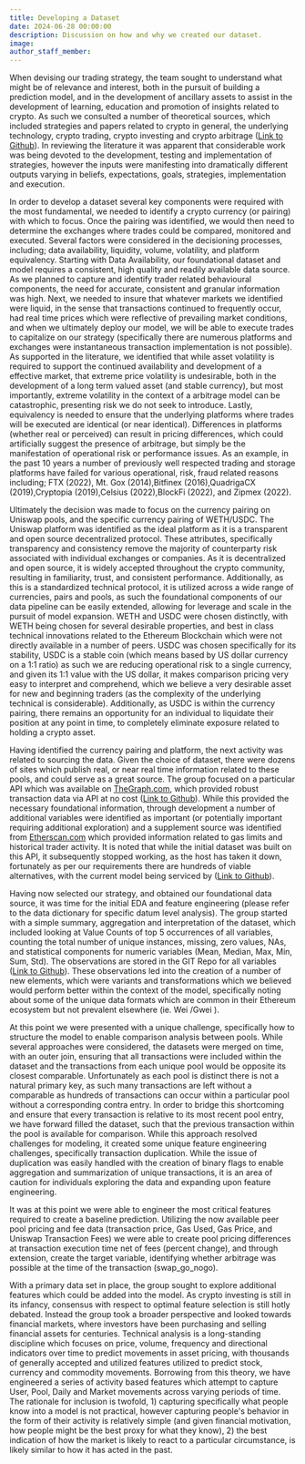 ```yaml
---
title: Developing a Dataset
date: 2024-06-28 00:00:00
description: Discussion on how and why we created our dataset.
image:
author_staff_member:
---
```

When devising our trading strategy, the team sought to understand what might be of relevance and interest, both in the pursuit of building a prediction model, and in the development of ancillary assets to assist in the development of learning, education and promotion of insights related to crypto. As such we consulted a number of theoretical sources, which included strategies and papers related to crypto in general, the underlying technology, crypto trading, crypto investing and crypto arbitrage ([Link to Github](https://github.com/derek-dewald/DATASCI210/tree/main/Data_Dictionary)). In reviewing the literature it was apparent that considerable work was being devoted to the development, testing and implementation of strategies, however the inputs were manifesting into dramatically different outputs varying in beliefs, expectations, goals, strategies, implementation and execution.

In order to develop a dataset several key components were required with the most fundamental, we needed to identify a crypto currency (or pairing) with which to focus. Once the pairing was identified, we would then need to determine the exchanges where trades could be compared, monitored and executed. Several factors were considered in the decisioning processes, including; data availability, liquidity, volume, volatility, and platform equivalency. Starting with Data Availability, our foundational dataset and model requires a consistent, high quality and readily available data source. As we planned to capture and identify trader related behavioural components, the need for accurate, consistent and granular information was high. Next, we needed to insure that whatever markets we identified were liquid, in the sense that transactions continued to frequently occur, had real time prices which were reflective of prevailing market conditions, and when we ultimately deploy our model, we will be able to execute trades to capitalize on our strategy (specifically there are numerous platforms and exchanges were instantaneous transaction implementation is not possible). As supported in the literature, we identified that while asset volatility is required to support the continued availability and development of a effective market, that extreme price volatility is undesirable, both in the development of a long term valued asset (and stable currency), but most importantly, extreme volatility in the context of a arbitrage model can be catastrophic, presenting risk we do not seek to introduce. Lastly, equivalency is needed to ensure that the underlying platforms where trades will be executed are identical (or near identical). Differences in platforms (whether real or perceived) can result in pricing differences, which could artificially suggest the presence of arbitrage, but simply be the manifestation of operational risk or performance issues. As an example, in the past 10 years a number of previously well respected trading and storage platforms have failed for various operational, risk, fraud related reasons including; FTX (2022), Mt. Gox (2014),Bitfinex (2016),QuadrigaCX (2019),Cryptopia (2019),Celsius (2022),BlockFi (2022), and Zipmex (2022).

Ultimately the decision was made to focus on the currency pairing on Uniswap pools, and the specific currency pairing of WETH/USDC. The Uniswap platform was identified as the ideal platform as it is a transparent and open source decentralized protocol. These attributes, specifically transparency and consistency remove the majority of counterparty risk associated with individual exchanges or companies. As it is decentralized and open source, it is widely accepted throughout the crypto community, resulting in familiarity, trust, and consistent performance. Additionally, as this is a standardized technical protocol, it is utilized across a wide range of currencies, pairs and pools, as such the foundational components of our data pipeline can be easily extended, allowing for leverage and scale in the pursuit of model expansion. WETH and USDC were chosen distinctly, with WETH being chosen for several desirable properties, and best in class technical innovations related to the Ethereum Blockchain which were not directly available in a number of peers. USDC was chosen specifically for its stability, USDC is a stable coin (which means based by US dollar currency on a 1:1 ratio) as such we are reducing operational risk to a single currency, and given its 1:1 value with the US dollar, it makes comparison pricing very easy to interpret and comprehend, which we believe a very desirable asset for new and beginning traders (as the complexity of the underlying technical is considerable). Additionally, as USDC is within the currency pairing, there remains an opportunity for an individual to liquidate their position at any point in time, to completely eliminate exposure related to holding a crypto asset.

Having identified the currency pairing and platform, the next activity was related to sourcing the data. Given the choice of dataset, there were dozens of sites which publish real, or near real time information related to these pools, and could serve as a great source. The group focused on a particular API which was available on [TheGraph.com](http://thegraph.com/), which provided robust transaction data via API at no cost ([Link to Github](https://github.com/derek-dewald/DATASCI210/tree/main/Code)). While this provided the necessary foundational information, through development a number of additional variables were identified as important (or potentially important requiring additional exploration) and a supplement source was identified from [Etherscan.com](http://etherscan.com/) which provided information related to gas limits and historical trader activity. It is noted that while the initial dataset was built on this API, it subsequently stopped working, as the host has taken it down, fortunately as per our requirements there are hundreds of viable alternatives, with the current model being serviced by ([Link to Github](https://github.com/derek-dewald/DATASCI210/tree/main/Code)).

Having now selected our strategy, and obtained our foundational data source, it was time for the initial EDA and feature engineering (please refer to the data dictionary for specific datum level analysis). The group started with a simple summary, aggregation and interpretation of the dataset, which included looking at Value Counts of top 5 occurrences of all variables, counting the total number of unique instances, missing, zero values, NAs, and statistical components for numeric variables (Mean, Median, Max, Min, Sum, Std). The observations are stored in the GIT Repo for all variables ([Link to Github](https://github.com/derek-dewald/DATASCI210/tree/main/Datasets)). These observations led into the creation of a number of new elements, which were variants and transformations which we believed would perform better within the context of the model, specifically noting about some of the unique data formats which are common in their Ethereum ecosystem but not prevalent elsewhere (ie. Wei /Gwei ).

At this point we were presented with a unique challenge, specifically how to structure the model to enable comparison analysis between pools. While several approaches were considered, the datasets were merged on time, with an outer join, ensuring that all transactions were included within the dataset and the transactions from each unique pool would be opposite its closest comparable. Unfortunately as each pool is distinct there is not a natural primary key, as such many transactions are left without a comparable as hundreds of transactions can occur within a particular pool without a corresponding contra entry. In order to bridge this shortcoming and ensure that every transaction is relative to its most recent pool entry, we have forward filled the dataset, such that the previous transaction within the pool is available for comparison. While this approach resolved challenges for modeling, it created some unique feature engineering challenges, specifically transaction duplication. While the issue of duplication was easily handled with the creation of binary flags to enable aggregation and summarization of unique transactions, it is an area of caution for individuals exploring the data and expanding upon feature engineering.

It was at this point we were able to engineer the most critical features required to create a baseline prediction. Utilizing the now available peer pool pricing and fee data (transaction price, Gas Used, Gas Price, and Uniswap Transaction Fees) we were able to create pool pricing differences at transaction execution time net of fees (percent change), and through extension, create the target variable, identifying whether arbitrage was possible at the time of the transaction (swap\_go\_nogo).

With a primary data set in place, the group sought to explore additional features which could be added into the model. As crypto investing is still in its infancy, consensus with respect to optimal feature selection is still hotly debated. Instead the group took a broader perspective and looked towards financial markets, where investors have been purchasing and selling financial assets for centuries. Technical analysis is a long-standing discipline which focuses on price, volume, frequency and directional indicators over time to predict movements in asset pricing, with thousands of generally accepted and utilized features utilized to predict stock, currency and commodity movements. Borrowing from this theory, we have engineered a series of activity based features which attempt to capture User, Pool, Daily and Market movements across varying periods of time. The rationale for inclusion is twofold, 1) capturing specifically what people know into a model is not practical, however capturing people's behavior in the form of their activity is relatively simple (and given financial motivation, how people might be the best proxy for what they know), 2) the best indication of how the market is likely to react to a particular circumstance, is likely similar to how it has acted in the past.